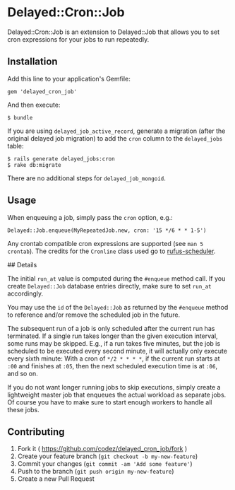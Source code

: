 # Delayed::Cron::Job

Delayed::Cron::Job is an extension to Delayed::Job that allows you to set
cron expressions for your jobs to run repeatedly.

## Installation

Add this line to your application's Gemfile:

    gem 'delayed_cron_job'

And then execute:

    $ bundle

If you are using `delayed_job_active_record`, generate a migration (after the
original delayed job migration) to add the `cron` column to the `delayed_jobs`
table:

    $ rails generate delayed_jobs:cron
    $ rake db:migrate

There are no additional steps for `delayed_job_mongoid`.

## Usage

When enqueuing a job, simply pass the `cron` option, e.g.:

    Delayed::Job.enqueue(MyRepeatedJob.new, cron: '15 */6 * * 1-5')

Any crontab compatible cron expressions are supported (see `man 5 crontab`).
The credits for the `Cronline` class used go to
[rufus-scheduler](https://github.com/jmettraux/rufus-scheduler).

## Details

The initial `run_at` value is computed during the `#enqueue` method call.
If you create `Delayed::Job` database entries directly, make sure to set
`run_at` accordingly.

You may use the `id` of the `Delayed::Job` as returned by the `#enqueue` method
to reference and/or remove the scheduled job in the future.

The subsequent run of a job is only scheduled after the current run has
terminated. If a single run takes longer than the given execution interval,
some runs may be skipped. E.g., if a run takes five minutes, but the job is
scheduled to be executed every second minute, it will actually only execute
every sixth minute: With a cron of `*/2 * * * *`, if the current run starts at
`:00` and finishes at `:05`, then the next scheduled execution time is at `:06`,
and so on.

If you do not want longer running jobs to skip executions, simply create a
lightweight master job that enqueues the actual workload as separate jobs.
Of course you have to make sure to start enough workers to handle all these
jobs.

## Contributing

1. Fork it ( https://github.com/codez/delayed_cron_job/fork )
2. Create your feature branch (`git checkout -b my-new-feature`)
3. Commit your changes (`git commit -am 'Add some feature'`)
4. Push to the branch (`git push origin my-new-feature`)
5. Create a new Pull Request
